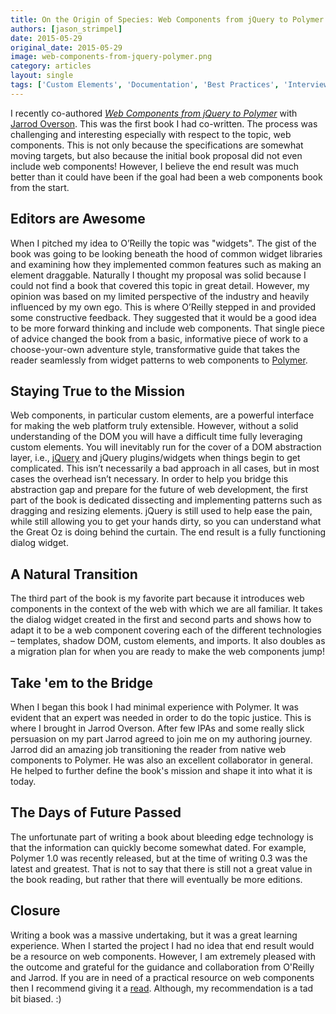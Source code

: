 ```yaml
---
title: On the Origin of Species: Web Components from jQuery to Polymer
authors: [jason_strimpel]
date: 2015-05-29
original_date: 2015-05-29
image: web-components-from-jquery-polymer.png
category: articles
layout: single
tags: ['Custom Elements', 'Documentation', 'Best Practices', 'Interview']
---
```


I recently co-authored [*Web Components from jQuery to Polymer*](http://shop.oreilly.com/product/0636920032922.do)
with [Jarrod Overson](https://twitter.com/jsoverson). This was the first book I had co-written.
The process was challenging and interesting especially with respect to the topic,
web components. This is not only because the specifications are somewhat moving targets, but also because
the initial book proposal did not even include web components! However, I believe the end result was much
better than it could have been if the goal had been a web components book from the start.

<!-- Excerpt -->

## Editors are Awesome
When I pitched my idea to O’Reilly the topic was "widgets". The gist of the book was going to be looking
beneath the hood of common widget libraries and examining how they implemented common features such as
making an element draggable. Naturally I thought my proposal was solid because I could not find a book
that covered this topic in great detail. However, my opinion was based on my limited perspective of the
industry and heavily influenced by my own ego. This is where O’Reilly stepped in and provided some
constructive feedback. They suggested that it would be a good idea to be more forward thinking and
include web components. That single piece of advice changed the book from a basic, informative piece of
work to a choose-your-own adventure style, transformative guide that takes the reader seamlessly from
widget patterns to web components to [Polymer](https://www.polymer-project.org).

## Staying True to the Mission
Web components, in particular custom elements, are a powerful interface for making the web platform
truly extensible. However, without a solid understanding of the DOM you will have a difficult time
fully leveraging custom elements. You will inevitably run for the cover of a DOM abstraction layer, i.e.,
[jQuery](https://jquery.com/) and jQuery plugins/widgets when things begin to get complicated.
This isn’t necessarily a bad approach in all cases, but in most cases the overhead isn’t necessary.
In order to help you bridge this abstraction gap and prepare for the future of web development, the
first part of the book is dedicated dissecting and implementing patterns such as dragging and resizing
elements. jQuery is still used to help ease the pain, while still allowing you to get your hands dirty,
so you can understand what the Great Oz is doing behind the curtain. The end result is a fully functioning
dialog widget.

## A Natural Transition
The third part of the book is my favorite part because it introduces web components in the context of the
web with which we are all familiar. It takes the dialog widget created in the first and second parts and
shows how to adapt it to be a web component covering each of the different technologies – templates, shadow DOM, custom
elements, and imports. It also doubles as a migration plan for when you are ready to make the web components jump!

## Take 'em to the Bridge
When I began this book I had minimal experience with Polymer. It was evident that an expert was needed in order
to do the topic justice. This is where I brought in Jarrod Overson. After few IPAs and some really slick persuasion
on my part Jarrod agreed to join me on my authoring journey. Jarrod did an amazing job transitioning the reader
from native web components to Polymer. He was also an excellent collaborator in general. He helped to further
define the book's mission and shape it into what it is today.

## The Days of Future Passed
The unfortunate part of writing a book about bleeding edge technology is that the information can quickly
become somewhat dated. For example, Polymer 1.0 was recently released, but at the time of writing 0.3 was the
latest and greatest. That is not to say that there is still not a great value in the book reading, but rather
that there will eventually be more editions.

## Closure
Writing a book was a massive undertaking, but it was a great learning experience. When I started the project
I had no idea that end result would be a resource on web components. However, I am extremely pleased with the
outcome and grateful for the guidance and collaboration from O'Reilly and Jarrod. If you are in need of a
practical resource on web components then I recommend giving it a
[read](http://shop.oreilly.com/product/0636920032922.do). Although, my recommendation is a tad bit biased. :)

